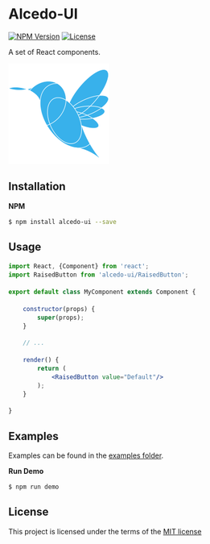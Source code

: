 # Alcedo-UI

[![NPM Version][npm-image]][npm-url]
[![License][license-image]][npm-url]

[npm-image]: https://img.shields.io/npm/v/alcedo-ui.svg
[npm-url]: https://npmjs.org/package/alcedo-ui
[license-image]: https://img.shields.io/npm/l/alcedo-ui.svg

A set of React components.

<img src="https://github.com/alcedo-ui/alcedo-ui/blob/master/assets/alcedo-logo.png?raw=true" width="200px" height="200px"/>

## Installation

**NPM**

```bash
$ npm install alcedo-ui --save
```

## Usage

```jsx
import React, {Component} from 'react';
import RaisedButton from 'alcedo-ui/RaisedButton';

export default class MyComponent extends Component {

    constructor(props) {
        super(props);
    }
    
    // ...
    
    render() {
        return (
            <RaisedButton value="Default"/>
        );
    }
    
}
```

## Examples

Examples can be found in the 
[examples folder](https://github.com/alcedo-ui/alcedo-ui/tree/master/examples).

**Run Demo**

```bash
$ npm run demo
```

## License

This project is licensed under the terms of the
[MIT license](https://github.com/alcedo-ui/alcedo-ui/blob/dev/LICENSE)

